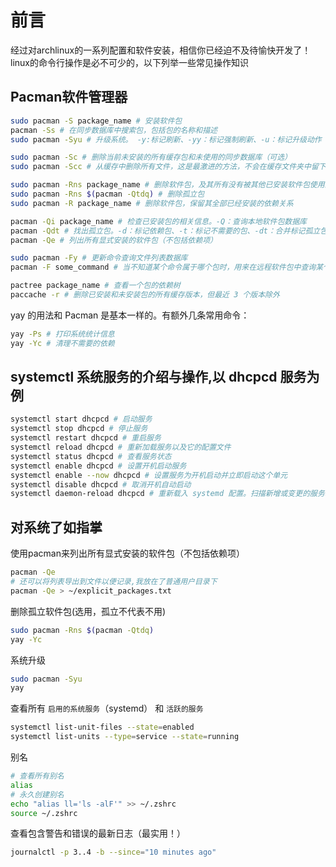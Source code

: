 # 前言

经过对archlinux的一系列配置和软件安装，相信你已经迫不及待愉快开发了！linux的命令行操作是必不可少的，以下列举一些常见操作知识

## Pacman软件管理器

```zsh
sudo pacman -S package_name # 安装软件包
pacman -Ss # 在同步数据库中搜索包，包括包的名称和描述
sudo pacman -Syu # 升级系统。 -y:标记刷新、-yy：标记强制刷新、-u：标记升级动作（一般使用 -Syu 即可）

sudo pacman -Sc # 删除当前未安装的所有缓存包和未使用的同步数据库（可选）
sudo pacman -Scc # 从缓存中删除所有文件，这是最激进的方法，不会在缓存文件夹中留下任何内容（一般不使用）

sudo pacman -Rns package_name # 删除软件包，及其所有没有被其他已安装软件包使用的依赖包
sudo pacman -Rns $(pacman -Qtdq) # 删除孤立包
sudo pacman -R package_name # 删除软件包，保留其全部已经安装的依赖关系

pacman -Qi package_name # 检查已安装包的相关信息。-Q：查询本地软件包数据库
pacman -Qdt # 找出孤立包。-d：标记依赖包、-t：标记不需要的包、-dt：合并标记孤立包
pacman -Qe # 列出所有显式安装的软件包（不包括依赖项）

sudo pacman -Fy # 更新命令查询文件列表数据库
pacman -F some_command # 当不知道某个命令属于哪个包时，用来在远程软件包中查询某个命令属于哪个包（即使没有安装）

pactree package_name # 查看一个包的依赖树
paccache -r # 删除已安装和未安装包的所有缓存版本，但最近 3 个版本除外
```

yay 的用法和 Pacman 是基本一样的。有额外几条常用命令：

```zsh
yay -Ps # 打印系统统计信息
yay -Yc # 清理不需要的依赖
```

## systemctl 系统服务的介绍与操作,以 dhcpcd 服务为例

```zsh
systemctl start dhcpcd # 启动服务
systemctl stop dhcpcd # 停止服务
systemctl restart dhcpcd # 重启服务
systemctl reload dhcpcd # 重新加载服务以及它的配置文件
systemctl status dhcpcd # 查看服务状态
systemctl enable dhcpcd # 设置开机启动服务
systemctl enable --now dhcpcd # 设置服务为开机启动并立即启动这个单元
systemctl disable dhcpcd # 取消开机自动启动
systemctl daemon-reload dhcpcd # 重新载入 systemd 配置。扫描新增或变更的服务单元、不会重新加载变更的配置
```

## 对系统了如指掌

使用pacman来列出所有显式安装的软件包（不包括依赖项）

```zsh
pacman -Qe
# 还可以将列表导出到文件以便记录,我放在了普通用户目录下
pacman -Qe > ~/explicit_packages.txt 
```

删除孤立软件包(选用，孤立不代表不用)

```zsh
sudo pacman -Rns $(pacman -Qtdq)
yay -Yc
```

系统升级

```zsh
sudo pacman -Syu
yay
```

查看所有 `启用的系统服务`（systemd） 和 `活跃的服务`

```zsh
systemctl list-unit-files --state=enabled
systemctl list-units --type=service --state=running
```

别名

```zsh
# 查看所有别名
alias
# 永久创建别名
echo "alias ll='ls -alF'" >> ~/.zshrc
source ~/.zshrc
```

查看包含警告和错误的最新日志（最实用！）

```zsh
journalctl -p 3..4 -b --since="10 minutes ago"
```

